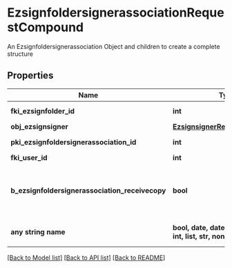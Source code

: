 # EzsignfoldersignerassociationRequestCompound

An Ezsignfoldersignerassociation Object and children to create a complete structure

## Properties
Name | Type | Description | Notes
------------ | ------------- | ------------- | -------------
**fki_ezsignfolder_id** | **int** | The unique ID of the Ezsignfolder | 
**obj_ezsignsigner** | [**EzsignsignerRequestCompound**](EzsignsignerRequestCompound.md) |  | [optional] 
**pki_ezsignfoldersignerassociation_id** | **int** | The unique ID of the Ezsignfoldersignerassociation | [optional] 
**fki_user_id** | **int** | The unique ID of the User | [optional] 
**b_ezsignfoldersignerassociation_receivecopy** | **bool** | If this flag is true. The signatory will receive a copy of every signed Ezsigndocument even if it ain&#39;t required to sign the document. | [optional] 
**any string name** | **bool, date, datetime, dict, float, int, list, str, none_type** | any string name can be used but the value must be the correct type | [optional]

[[Back to Model list]](../README.md#documentation-for-models) [[Back to API list]](../README.md#documentation-for-api-endpoints) [[Back to README]](../README.md)


